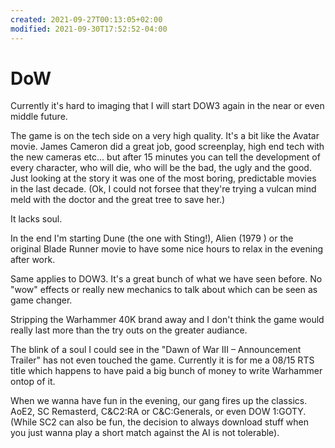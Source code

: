 ```yaml
---
created: 2021-09-27T00:13:05+02:00
modified: 2021-09-30T17:52:52-04:00
---
```


# DoW

Currently it's hard to imaging that I will start DOW3 again in the near or even middle future.



The game is on the tech side on a very high quality. It's a bit like the Avatar movie. James Cameron did a great job, good screenplay, high end tech with the new cameras etc... but after 15 minutes you can tell the development of every character, who will die, who will be the bad, the ugly and the good. Just looking at the story it was one of the most boring, predictable movies in the last decade. (Ok, I could not forsee that they're trying a vulcan mind meld with the doctor and the great tree to save her.)

It lacks soul.



In the end I'm starting Dune (the one with Sting!), Alien (1979 ) or the original Blade Runner movie to have some nice hours to relax in the evening after work.



Same applies to DOW3. It's a great bunch of what we have seen before. No "wow" effects or really new mechanics to talk about which can be seen as game changer.

Stripping the Warhammer 40K brand away and I don't think the game would really last more than the try outs on the greater audiance.

The blink of a soul I could see in the "Dawn of War III – Announcement Trailer" has not even touched the game. Currently it is for me a 08/15 RTS title which happens to have paid a big bunch of money to write Warhammer ontop of it.



When we wanna have fun in the evening, our gang fires up the classics. AoE2, SC Remasterd, C&C2:RA or C&C:Generals, or even DOW 1:GOTY. (While SC2 can also be fun, the decision to always download stuff when you just wanna play a short match against the AI is not tolerable).
